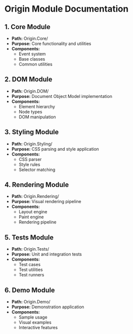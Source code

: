 # Origin Module Documentation

## 1. Core Module
- **Path:** Origin.Core/
- **Purpose:** Core functionality and utilities
- **Components:**
  - Event system
  - Base classes
  - Common utilities

## 2. DOM Module
- **Path:** Origin.DOM/
- **Purpose:** Document Object Model implementation
- **Components:**
  - Element hierarchy
  - Node types
  - DOM manipulation

## 3. Styling Module
- **Path:** Origin.Styling/
- **Purpose:** CSS parsing and style application
- **Components:**
  - CSS parser
  - Style rules
  - Selector matching

## 4. Rendering Module
- **Path:** Origin.Rendering/
- **Purpose:** Visual rendering pipeline
- **Components:**
  - Layout engine
  - Paint engine
  - Rendering pipeline

## 5. Tests Module
- **Path:** Origin.Tests/
- **Purpose:** Unit and integration tests
- **Components:**
  - Test cases
  - Test utilities
  - Test runners

## 6. Demo Module
- **Path:** Origin.Demo/
- **Purpose:** Demonstration application
- **Components:**
  - Sample usage
  - Visual examples
  - Interactive features
